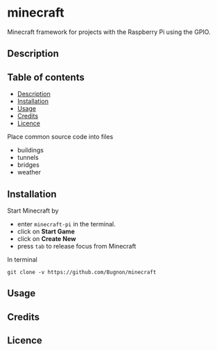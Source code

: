 # minecraft
Minecraft framework for projects with the Raspberry Pi using the GPIO.

## Description

## Table of contents
- [Description](#description)
- [Installation](#installation)
- [Usage](#usage)
- [Credits](#credits)
- [Licence](#licence)

Place common source code into files
* buildings
* tunnels
* bridges
* weather

## Installation
Start Minecraft by 
* enter `minecraft-pi` in the terminal.
* click on **Start Game**
* click on **Create New**
* press `tab` to release focus from Minecraft

In terminal
```
git clone -v https://github.com/Bugnon/minecraft
```

## Usage

## Credits

## Licence
